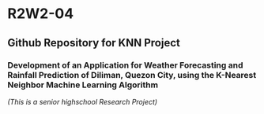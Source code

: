 # R2W2-04
## Github Repository for KNN Project
### Development of an Application for Weather Forecasting and Rainfall Prediction of Diliman, Quezon City, using the K-Nearest Neighbor Machine Learning Algorithm
<em>(This is a senior highschool Research Project)</em>

